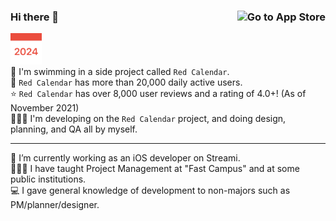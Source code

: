 ### Hi there 👋  [<img src="https://devimages-cdn.apple.com/app-store/marketing/guidelines/images/badge-download-on-the-app-store.svg" alt="Go to App Store" align = right>](https://apps.apple.com/kr/app/%EB%B9%A8%EA%B0%84%EB%8B%AC%EB%A0%A5-2020/id1489018103)  

[<img src="https://github.com/blackturtle2/blackturtle2/blob/master/app-icon~iOS-marketing.png" alt="Go to App Store" width = 50>](https://apps.apple.com/kr/app/%EB%B9%A8%EA%B0%84%EB%8B%AC%EB%A0%A5-2020/id1489018103)  
🚀 I'm swimming in a side project called `Red Calendar`.  
📱 `Red Calendar` has more than 20,000 daily active users.  
⭐️ `Red Calendar` has over 8,000 user reviews and a rating of 4.0+! (As of November 2021)  
🧑🏻‍💻 I'm developing on the `Red Calendar` project, and doing design, planning, and QA all by myself.  
  

---
🔭 I’m currently working as an iOS developer on Streami.  
🧑🏻‍🏫 I have taught Project Management at "Fast Campus" and at some public institutions.  
💻 I gave general knowledge of development to non-majors such as PM/planner/designer.



<!--
**blackturtle2/blackturtle2** is a ✨ _special_ ✨ repository because its `README.md` (this file) appears on your GitHub profile.

Here are some ideas to get you started:

- 🔭 I’m currently working on ...
- 🌱 I’m currently learning ...
- 👯 I’m looking to collaborate on ...
- 🤔 I’m looking for help with ...
- 💬 Ask me about ...
- 📫 How to reach me: ...
- 😄 Pronouns: ...
- ⚡ Fun fact: ...
-->
